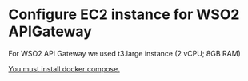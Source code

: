 # Configure EC2 instance for WSO2 APIGateway

For WSO2 API Gateway we used t3.large instance \(2 vCPU; 8GB RAM\)

[You must install docker compose.](../../amazon-ec2-instance/installing-docker-and-docker-compose.md)

